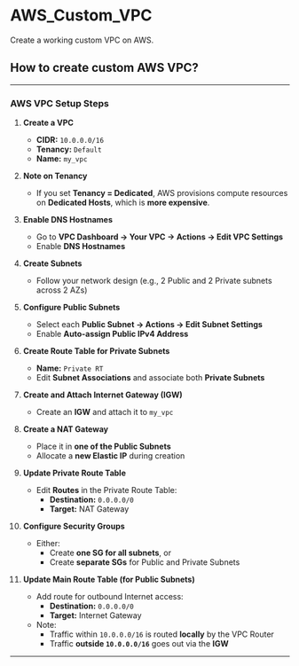 # AWS_Custom_VPC
Create a working custom VPC on AWS.

How to create custom AWS VPC?
------------------------------------------------------
---
### AWS VPC Setup Steps

1. **Create a VPC**
   - **CIDR:** `10.0.0.0/16`
   - **Tenancy:** `Default`
   - **Name:** `my_vpc`

2. **Note on Tenancy**
   - If you set **Tenancy = Dedicated**, AWS provisions compute resources on **Dedicated Hosts**, which is **more expensive**.

3. **Enable DNS Hostnames**
   - Go to **VPC Dashboard → Your VPC → Actions → Edit VPC Settings**
   - Enable **DNS Hostnames**

4. **Create Subnets**
   - Follow your network design (e.g., 2 Public and 2 Private subnets across 2 AZs)

5. **Configure Public Subnets**
   - Select each **Public Subnet → Actions → Edit Subnet Settings**
   - Enable **Auto-assign Public IPv4 Address**

6. **Create Route Table for Private Subnets**
   - **Name:** `Private RT`
   - Edit **Subnet Associations** and associate both **Private Subnets**

7. **Create and Attach Internet Gateway (IGW)**
   - Create an **IGW** and attach it to `my_vpc`

8. **Create a NAT Gateway**
   - Place it in **one of the Public Subnets**
   - Allocate a **new Elastic IP** during creation

9. **Update Private Route Table**
   - Edit **Routes** in the Private Route Table:
     - **Destination:** `0.0.0.0/0`
     - **Target:** NAT Gateway

10. **Configure Security Groups**
    - Either:
      - Create **one SG for all subnets**, or
      - Create **separate SGs** for Public and Private Subnets

11. **Update Main Route Table (for Public Subnets)**
    - Add route for outbound Internet access:
      - **Destination:** `0.0.0.0/0`
      - **Target:** Internet Gateway
    - Note:
      - Traffic within `10.0.0.0/16` is routed **locally** by the VPC Router
      - Traffic **outside `10.0.0.0/16`** goes out via the **IGW**

-------------------------------------------------------------------------------------

